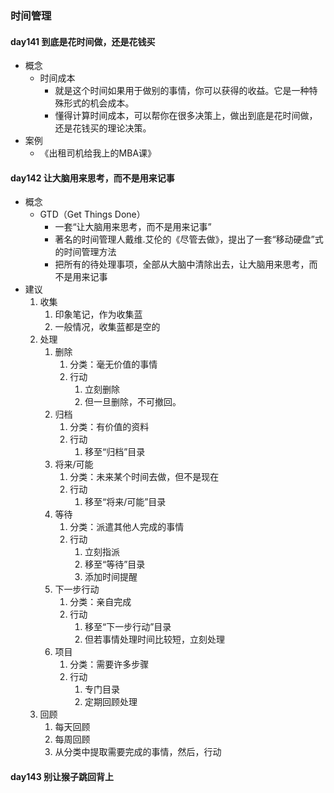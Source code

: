 ### 时间管理 ###
#### day141 到底是花时间做，还是花钱买 ####
- 概念
	- 时间成本
		- 就是这个时间如果用于做别的事情，你可以获得的收益。它是一种特殊形式的机会成本。
		- 懂得计算时间成本，可以帮你在很多决策上，做出到底是花时间做，还是花钱买的理论决策。
- 案例
	- 《出租司机给我上的MBA课》

#### day142 让大脑用来思考，而不是用来记事 ####
- 概念
	- GTD（Get Things Done）
		- 一套“让大脑用来思考，而不是用来记事”
		- 著名的时间管理人戴维.艾伦的《尽管去做》，提出了一套“移动硬盘”式的时间管理方法
		- 把所有的待处理事项，全部从大脑中清除出去，让大脑用来思考，而不是用来记事
- 建议
	1. 收集
		1. 印象笔记，作为收集蓝
		2. 一般情况，收集蓝都是空的
	2. 处理
		1. 删除
			1. 分类：毫无价值的事情
			2. 行动
				1. 立刻删除
				2. 但一旦删除，不可撤回。
		2. 归档
			1. 分类：有价值的资料
			2. 行动
				1. 移至“归档”目录
		3. 将来/可能
			1. 分类：未来某个时间去做，但不是现在
			2. 行动
				1. 移至“将来/可能”目录
		4. 等待
			1. 分类：派遣其他人完成的事情
			2. 行动
				1. 立刻指派
				2. 移至“等待”目录
				3. 添加时间提醒
		5. 下一步行动
			1. 分类：亲自完成
			2. 行动
				1. 移至“下一步行动”目录
				2. 但若事情处理时间比较短，立刻处理
		6. 项目
			1. 分类：需要许多步骤
			2. 行动
				1. 专门目录
				2. 定期回顾处理
	3. 回顾
		1. 每天回顾
		2. 每周回顾
		3. 从分类中提取需要完成的事情，然后，行动

#### day143 别让猴子跳回背上 ####